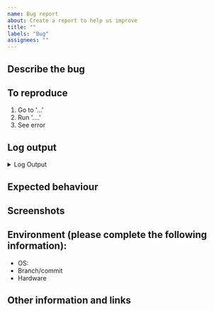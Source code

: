 ```yaml
---
name: Bug report
about: Create a report to help us improve
title: ""
labels: "Bug"
assignees: ""
---
```


## Describe the bug

<!-- A clear and concise description of what the bug is. -->

## To reproduce

<!-- Steps to reproduce the behaviour: -->

1. Go to '...'
2. Run '....'
3. See error

## Log output

<!-- Please paste the log output derived from the error. -->
<details>
  <summary>Log Output</summary>
  
  ```Paste log output here
  paste log output...
  ```
</details>

## Expected behaviour

<!-- A clear and concise description of what you expected to happen. -->

## Screenshots

<!-- If applicable, add screenshots to help explain your problem. -->

## Environment (please complete the following information):

- OS:
- Branch/commit
- Hardware

## Other information and links

<!-- Add any other context about the problem here. -->

<!-- Thank you 🙏 -->